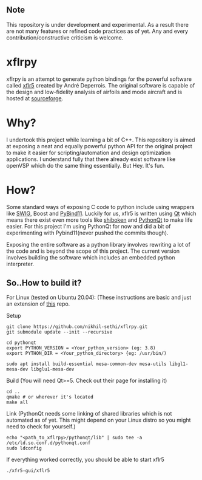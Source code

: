 ## Note
This repository is under development and experimental. As a result there are not many features or refined code
practices as of yet. Any and every contribution/constructive criticism is welcome. 

# xflrpy
xflrpy is an attempt to generate python bindings for the powerful software called [xflr5](http://www.xflr5.tech/xflr5.htm) created
by André Deperrois. The original software is capable of the design and low-fidelity analysis of airfoils and 
mode aircraft and is hosted at [sourceforge](https://sourceforge.net/projects/xflr5/).

# Why?
I undertook this project while learning a bit of C++. This repository is aimed at exposing a neat
and equally powerful python API for the original project to make it easier for scripting/automation 
and design optimization applications. I understand fully that there already exist software like
openVSP which do the same thing essentially. But Hey. It's fun.

# How?
Some standard ways of exposing C code to python include using wrappers like [SWIG](https://github.com/swig/swig), 
Boost and [PyBind11](https://github.com/pybind/pybind11). Luckily for us, xflr5 is written using [Qt](https://www.qt.io/) 
which means there exist even more tools like [shiboken](https://github.com/pyside/Shiboken)
and [PythonQt](https://github.com/MeVisLab/pythonqt) to make life easier. For this project 
I'm using PythonQt for now and did a bit of experimenting with Pybind11(never pushed the commits though). 

Exposing the entire software as a python library involves rewriting a lot of the code and is beyond the scope 
of this project. The current version involves building the software which includes an embedded python 
interpreter. 

## So..How to build it?
For Linux (tested on Ubuntu 20.04):
(These instructions are basic and just an extension of [this](https://github.com/polmes/xflr5-ubuntu) repo.

Setup
```
git clone https://github.com/nikhil-sethi/xflrpy.git
git submodule update --init --recursive

cd pythonqt
export PYTHON_VERSION = <Your_python_version> (eg: 3.8)
export PYTHON_DIR = <Your_python_directory> {eg: /usr/bin/)

sudo apt install build-essential mesa-common-dev mesa-utils libgl1-mesa-dev libglu1-mesa-dev
```

Build 
(You will need Qt>=5. Check out their page for installing it)
```
cd ..
qmake # or wherever it's located
make all 
```

Link
(PythonQt needs some linking of shared libraries which is not automated as of yet. This might depend on your Linux
distro so you might need to check for yourself.)
```
echo "<path_to_xflrpy>/pythonqt/lib" | sudo tee -a /etc/ld.so.conf.d/pythonqt.conf
sudo ldconfig
```

If everything worked correctly, you should be able to start xflr5
```
./xfr5-gui/xflr5
```


